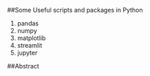 ##Some Useful scripts and packages in Python
1. pandas
2. numpy
3. matplotlib
4. streamlit
5. jupyter

##Abstract
